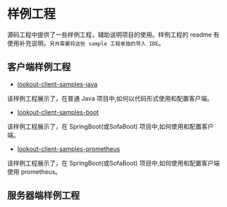 # 样例工程

源码工程中提供了一些样例工程，辅助说明项目的使用。样例工程的 readme 有使用补充说明，`另外需要将这些 sample 工程单独的导入 IDE`。

## 客户端样例工程

- [lookout-client-samples-java](https://github.com/alipay/sofa-lookout/tree/master/client/samples/lookout-client-samples-java)

 该样例工程展示了，在普通 Java 项目中,如何以代码形式使用和配置客户端。

- [lookout-client-samples-boot](https://github.com/alipay/sofa-lookout/tree/master/client/samples/lookout-client-samples-boot)

 该样例工程展示了，在 SpringBoot(或SofaBoot) 项目中,如何使用和配置客户端。

- [lookout-client-samples-prometheus](https://github.com/alipay/sofa-lookout/tree/master/client/samples/lookout-client-samples-prometheus)

 该样例工程展示了，在 SpringBoot(或SofaBoot) 项目中,如何使用和配置客户端使用 prometheus。


## 服务器端样例工程